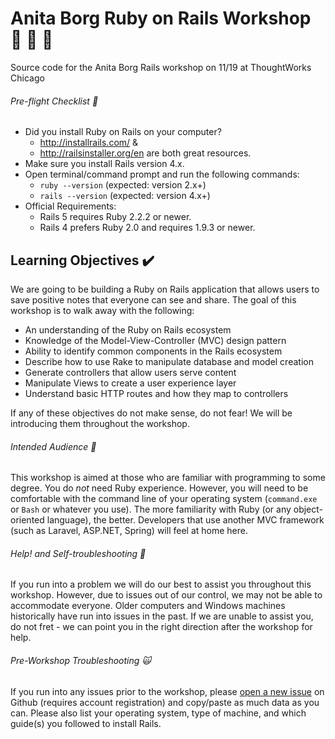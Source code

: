 # Anita Borg Ruby on Rails Workshop :gem: :monorail: :station:

Source code for the Anita Borg Rails workshop on 11/19 at ThoughtWorks Chicago

###### *Pre-flight Checklist* :rocket:
 
* Did you install Ruby on Rails on your computer? 
    - http://installrails.com/ & 
    - http://railsinstaller.org/en are both great resources.
* Make sure you install Rails version 4.x. 
* Open terminal/command prompt and run the following commands:
    - `ruby --version` (expected: version 2.x+)
    - `rails --version` (expected: version 4.x+)
* Official Requirements:
    * Rails 5 requires Ruby 2.2.2 or newer.
    * Rails 4 prefers Ruby 2.0 and requires 1.9.3 or newer.

## Learning Objectives :heavy_check_mark:

We are going to be building a Ruby on Rails application that allows users to save positive notes that everyone can see and share. 
The goal of this workshop is to walk away with the following:

- An understanding of the Ruby on Rails ecosystem
- Knowledge of the Model-View-Controller (MVC) design pattern
- Ability to identify common components in the Rails ecosystem
- Describe how to use Rake to manipulate database and model creation
- Generate controllers that allow users serve content
- Manipulate Views to create a user experience layer
- Understand basic HTTP routes and how they map to controllers

If any of these objectives do not make sense, do not fear! We will be introducing them throughout the workshop.

###### Intended Audience :book:

This workshop is aimed at those who are familiar with programming to some degree. You do _not_ need Ruby experience. However, you will need to be comfortable with the command line of your operating system (`command.exe` or `Bash` or whatever you use). The more familiarity with Ruby (or any object-oriented language), the better. Developers that use another MVC framework (such as Laravel, ASP.NET, Spring) will feel at home here.

###### Help! and Self-troubleshooting :raising_hand: 

If you run into a problem we will do our best to assist you throughout this workshop. However, due to issues out of our control, we may not be able to accommodate everyone. Older computers and Windows machines historically have run into issues in the past. If we are unable to assist you, do not fret - we can point you in the right direction after the workshop for help.

###### Pre-Workshop Troubleshooting :scream_cat:

If you run into any issues prior to the workshop, please [open a new issue](https://github.com/code-for-coffee/anitaborg-rails-workshop/issues/new) on Github (requires account registration) and copy/paste as much data as you can. Please also list your operating system, type of machine, and which guide(s) you followed to install Rails.